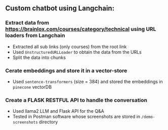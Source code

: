 ## Custom chatbot using Langchain:
### Extract data from https://brainlox.com/courses/category/technical using URL loaders from Langchain
- Extracted all sub links (only courses) from the root link
- Used ```UnstructuredURLLoader``` to obtain the data from the URLs
- Split the data into chunks

### Cerate embeddings and store it in a vector-store
- Used ```sentence-transformers``` (size = 384) and stored the embeddings in ```pinecone``` vectorDB

### Create a FLASK RESTFUL API to handle the conversation
- Used llama2 LLM and Flask API for the Q&A
- Tested in Postman software whose screenshots are stored in ```/demo-screenshots``` directory
